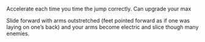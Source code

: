 Accelerate each time you time the jump correctly. Can upgrade your max

Slide forward with arms outstretched (feet pointed forward as if one was laying on one’s back) and your arms become electric and slice though many enemies.
